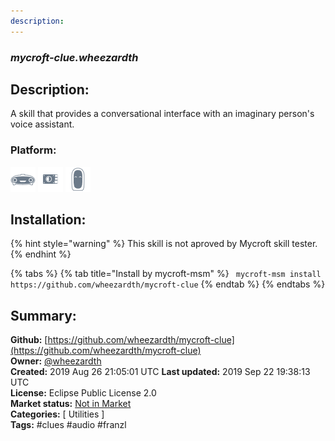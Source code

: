 ```yaml
---
description: 
---
```


### _mycroft-clue.wheezardth_  
## Description:  
A skill that provides a conversational interface with an imaginary person's voice assistant.  
  
  
### Platform:  
 ![Mark I](../.gitbook/assets/mark-1-icon.png)  ![Picroft](../.gitbook/assets/picroft-icon.png)  ![Mark II](../.gitbook/assets/mark-2-icon.png)   
## Installation:  
{% hint style="warning" %}
This skill is not aproved by Mycroft skill tester.
{% endhint %}
    
{% tabs %}
{% tab title="Install by mycroft-msm" %}
``` mycroft-msm install https://github.com/wheezardth/mycroft-clue```
{% endtab %}
  {% endtabs %}
    
## Summary:  
**Github:** [https://github.com/wheezardth/mycroft-clue](https://github.com/wheezardth/mycroft-clue)  
**Owner:** [@wheezardth](https://github.com/wheezardth)  
**Created:** 2019 Aug 26 21:05:01 UTC  **Last updated:** 2019 Sep 22 19:38:13 UTC  
**License:** Eclipse Public License 2.0  
**Market status:** [Not in Market](https://market.mycroft.ai/skill/)  
**Categories:** [ Utilities ]   
**Tags:** \#clues \#audio \#franzl   
